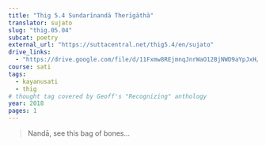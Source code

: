```yaml
---
title: "Thig 5.4 Sundarīnandā Therīgāthā"
translator: sujato
slug: "thig.05.04"
subcat: poetry
external_url: "https://suttacentral.net/thig5.4/en/sujato"
drive_links:
  - "https://drive.google.com/file/d/11Fxmw8REjmnqJnrWaO12BjNWD9aYpJxH/view?usp=drivesdk"
course: sati
tags:
  - kayanusati
  - thig
# thought tag covered by Geoff's "Recognizing" anthology
year: 2018
pages: 1
---
```


> Nandā, see this bag of bones...
